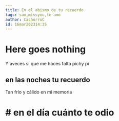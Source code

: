 ```yaml
---
title: En el abismo de tu recuerdo 
tags: sam,missyou,te amo  
author: CachorroC
id: 16mar202314:35
---
```

# Here goes nothing 

Y aveces si que me haces falta pichy pi

## en las noches tu recuerdo 
Tan frío y cálido en mi memoria 

# # en el día cuánto te odio 
